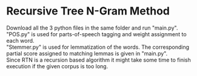 # Recursive Tree N-Gram Method

Download all the 3 python files in the same folder and run "main.py". <br/>
"POS.py" is used for parts-of-speech tagging and weight assignment to each word. <br/>
"Stemmer.py" is used for lemmatization of the words. The corresponding partial score assigned to matching lemmas is given in "main.py". <br/>
Since RTN is a recursion based algorithm it might take some time to finish execution if the given corpus is too long.
